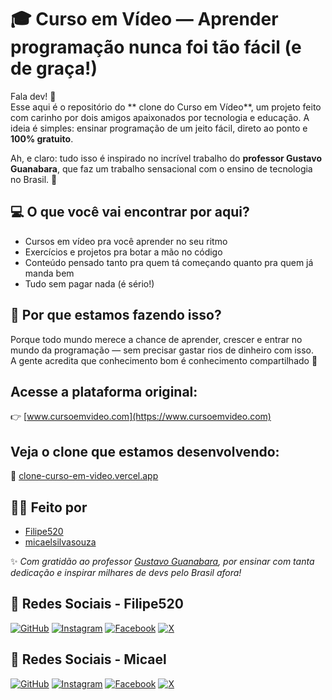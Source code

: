 # 🎓 Curso em Vídeo — Aprender programação nunca foi tão fácil (e de graça!)

Fala dev! 👋  
Esse aqui é o repositório do ** clone do Curso em Vídeo**, um projeto feito com carinho por dois amigos apaixonados por tecnologia e educação. A ideia é simples: ensinar programação de um jeito fácil, direto ao ponto e **100% gratuito**.

Ah, e claro: tudo isso é inspirado no incrível trabalho do **professor Gustavo Guanabara**, que faz um trabalho sensacional com o ensino de tecnologia no Brasil. 👏

## 💻 O que você vai encontrar por aqui?

- Cursos em vídeo pra você aprender no seu ritmo  
- Exercícios e projetos pra botar a mão no código  
- Conteúdo pensado tanto pra quem tá começando quanto pra quem já manda bem  
- Tudo sem pagar nada (é sério!)

## 🚀 Por que estamos fazendo isso?

Porque todo mundo merece a chance de aprender, crescer e entrar no mundo da programação — sem precisar gastar rios de dinheiro com isso.  
A gente acredita que conhecimento bom é conhecimento compartilhado 💙

## Acesse a plataforma original:

👉 [www.cursoemvideo.com](https://www.cursoemvideo.com)

## Veja o clone que estamos desenvolvendo:

🔗 [clone-curso-em-video.vercel.app](https://clone-curso-em-video.vercel.app)

## 👨‍💻 Feito por

- [Filipe520](https://github.com/Filipe520)  
- [micaelsilvasouza](https://github.com/mic)

✨ *Com gratidão ao professor [Gustavo Guanabara](https://github.com/gustavoguanabara), por ensinar com tanta dedicação e inspirar milhares de devs pelo Brasil afora!*

## 🤖 Redes Sociais - Filipe520

[![GitHub](https://img.shields.io/badge/GitHub-%2312100E.svg?style=for-the-badge&logo=github&logoColor=white)](https://github.com/Filipe520)
[![Instagram](https://img.shields.io/badge/Instagram-%23E4405F.svg?style=for-the-badge&logo=instagram&logoColor=white)](https://www.instagram.com/filipealves520/)
[![Facebook](https://img.shields.io/badge/Facebook-%231877F2.svg?style=for-the-badge&logo=facebook&logoColor=white)](https://www.facebook.com/FilipeA520/)
[![X](https://img.shields.io/badge/X-%231DA1F2.svg?style=for-the-badge&logo=x&logoColor=white)](https://x.com/FilipeAlve89789)

## 🤖 Redes Sociais - Micael

[![GitHub](https://img.shields.io/badge/GitHub-%2312100E.svg?style=for-the-badge&logo=github&logoColor=white)](https://github.com/Filipe520)
[![Instagram](https://img.shields.io/badge/Instagram-%23E4405F.svg?style=for-the-badge&logo=instagram&logoColor=white)](https://www.instagram.com/seuusuario)
[![Facebook](https://img.shields.io/badge/Facebook-%231877F2.svg?style=for-the-badge&logo=facebook&logoColor=white)](https://www.facebook.com/seuusuario)
[![X](https://img.shields.io/badge/X-%231DA1F2.svg?style=for-the-badge&logo=x&logoColor=white)](https://x.com/seuusuario)

